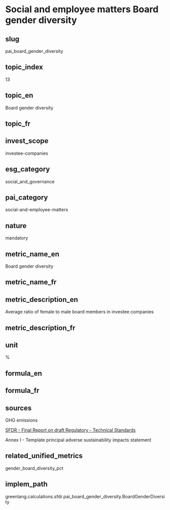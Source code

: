 # Social and employee matters Board gender diversity


## slug

pai_board_gender_diversity

## topic_index

13

## topic_en

Board gender diversity

## topic_fr



## invest_scope

investee-companies

## esg_category

social_and_governance

## pai_category

social-and-employee-matters

## nature

mandatory

## metric_name_en

Board gender diversity

## metric_name_fr



## metric_description_en

Average ratio of female to male board members in investee companies

## metric_description_fr



## unit

%

## formula_en



## formula_fr



## sources


GHG emissions  

[SFDR - Final Report on draft Regulatory - Technical Standards](https://www.eiopa.europa.eu/sites/default/files/publications/reports/jc-2021-03-joint-esas-final-report-on-rts-under-sfdr.pdf)  

Annex I - Template principal adverse sustainability impacts statement
 

## related_unified_metrics

gender_board_diversity_pct

## implem_path

greenlang.calculations.sfdr.pai_board_gender_diversity.BoardGenderDiversity
            